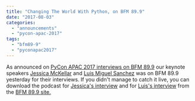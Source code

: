 ```yaml
---
title: "Changing The World With Python, on BFM 89.9"
date: "2017-08-03"
categories:
  - "announcements"
  - "pycon-apac-2017"
tags:
  - "bfm89-9"
  - "pyconapac2017"
---
```


As announced on [PyCon APAC 2017 interviews on BFM 89.9](http://pycon.my/2017/07/28/pycon-apac-2017-interviews-on-bfm-89-9/) our keynote speakers [Jessica McKellar](http://pycon.my/2017/03/14/announcing-pycon-apac-2017-keynote-speaker-jessica-mckellar/) and [Luis Miguel Sanchez](http://pycon.my/2017/06/22/announcing-pycon-apac-2017-keynote-speaker-luis-miguel-sanchez/) was on BFM 89.9 yesterday for their interviews. If you didn't manage to catch it live, you can download the podcast for [Jessica's interview](https://www.bfm.my/ent-tt-changing-the-world-with-python-part-1-jessica-mckellar) and for [Luis's interview](https://www.bfm.my/ent-tt-changing-the-world-with-python-part-2-luis-miguel-sanchez-sgx-analytics) from the [BFM 89.9 site.](https://www.bfm.my/)
